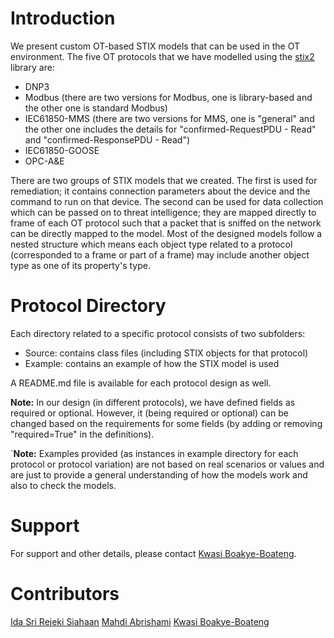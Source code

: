 # Introduction
We present custom OT-based STIX models that can be used in the OT environment. The five OT protocols that we have modelled using the [stix2](https://github.com/oasis-open/cti-python-stix2) library are:
* DNP3
* Modbus (there are two versions for Modbus, one is library-based and the other one is standard Modbus)
* IEC61850-MMS (there are two versions for MMS, one is "general" and the other one includes the details for "confirmed-RequestPDU - Read" and "confirmed-ResponsePDU - Read")
* IEC61850-GOOSE
* OPC-A&E 

There are two groups of STIX models that we created. The first is used for remediation; it contains connection parameters about the device and the command to run on that device.
The second can be used for data collection which can be passed on to threat intelligence; they are mapped directly to frame of each OT protocol such that a packet that is sniffed on the network can be directly mapped to the model.
Most of the designed models follow a nested structure which means each object type related to a protocol (corresponded to a frame or part of a frame) may include another object type as one of its property's type.

# Protocol Directory
Each directory related to a specific protocol consists of two subfolders:
* Source: contains class files (including STIX objects for that protocol)
* Example: contains an example of how the STIX model is used

A README.md file is available for each protocol design as well.

**Note:** In our design (in different protocols), we have defined fields as required or optional. However, it (being required or optional) can be changed based on the requirements for some fields (by adding or removing "required=True" in the definitions).

`**Note:** Examples provided (as instances in example directory for each protocol or protocol variation) are not based on real scenarios or values and are just to provide a general understanding of how the models work and also to check the models.

# Support
For support and other details, please contact [Kwasi Boakye-Boateng](mailto:kwasi.boakye-boateng@unb.ca).

# Contributors
[Ida Sri Rejeki Siahaan](mailto:ida.siahaan@unb.ca)
[Mahdi Abrishami](mailto:mahdi.abrishami@unb.ca)
[Kwasi Boakye-Boateng](mailto:kwasi.boakye-boateng@unb.ca)

